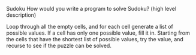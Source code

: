 Sudoku
How would you write a program to solve Sudoku? (high level description)

Loop through all the empty cells, and for each cell generate a list of possible values. If a cell has only one possible value, fill it in.
Starting from the cells that have the shortest list of possible values, try the value, and recurse to see if the puzzle can be solved.
